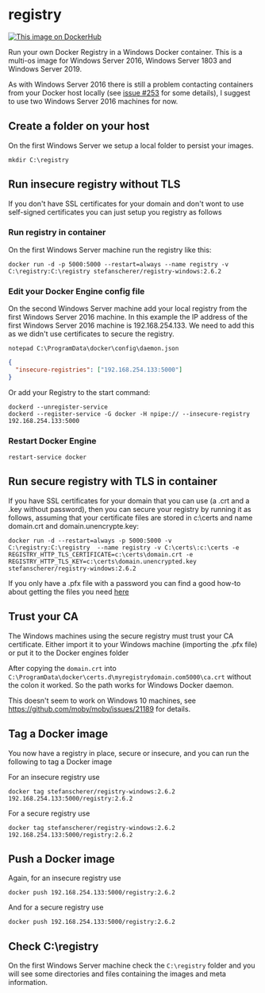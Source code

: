 # registry

[![This image on DockerHub](https://img.shields.io/docker/pulls/stefanscherer/registry-windows.svg)](https://hub.docker.com/r/stefanscherer/registry-windows/)

Run your own Docker Registry in a Windows Docker container. This is a multi-os image for Windows Server 2016, Windows Server 1803 and Windows Server 2019.

As with Windows Server 2016 there is still a problem contacting containers from your Docker host locally (see [issue #253](https://github.com/Microsoft/Virtualization-Documentation/issues/253) for some details), I suggest to use two Windows Server 2016 machines for now.

## Create a folder on your host

On the first Windows Server we setup a local folder to persist your images.

```
mkdir C:\registry
```

## Run insecure registry without TLS

If you don't have SSL certificates for your domain and don't wont to use self-signed certificates you can just setup you registry as follows

### Run registry in container

On the first Windows Server machine run the registry like this:

```
docker run -d -p 5000:5000 --restart=always --name registry -v C:\registry:C:\registry stefanscherer/registry-windows:2.6.2
```

### Edit your Docker Engine config file

On the second Windows Server machine add your local registry from the first Windows Server 2016 machine. In this example the IP address of the first Windows Server 2016 machine is 192.168.254.133. We need to add this as we didn't use certificates to secure the registry.

```
notepad C:\ProgramData\docker\config\daemon.json
```

```json
{
  "insecure-registries": ["192.168.254.133:5000"]
}
```

Or add your Registry to the start command:

```
dockerd --unregister-service
dockerd --register-service -G docker -H npipe:// --insecure-registry 192.168.254.133:5000
```

### Restart Docker Engine

```
restart-service docker
```

## Run secure registry with TLS in container

If you have SSL certificates for your domain that you can use (a .crt and a .key without password), then you can secure your registry by running it as follows, assuming that your certificate files are stored in c:\certs and name domain.crt and domain.unencrypte.key:

```
docker run -d --restart=always -p 5000:5000 -v C:\registry:C:\registry  --name registry -v C:\certs\:c:\certs -e REGISTRY_HTTP_TLS_CERTIFICATE=c:\certs\domain.crt -e REGISTRY_HTTP_TLS_KEY=c:\certs\domain.unencrypted.key stefanscherer/registry-windows:2.6.2
```

If you only have a .pfx file with a password you can find a good how-to about getting the files you need [here](https://www.markbrilman.nl/2011/08/howto-convert-a-pfx-to-a-seperate-key-crt-file/)

## Trust your CA

The Windows machines using the secure registry must trust your CA certificate.
Either import it to your Windows machine (importing the .pfx file) or
put it to the Docker engines folder

After copying the `domain.crt` into `C:\ProgramData\docker\certs.d\myregistrydomain.com5000\ca.crt` without the colon it worked. So the path works for Windows Docker daemon.

This doesn't seem to work on Windows 10 machines, see https://github.com/moby/moby/issues/21189 for details.

## Tag a Docker image

You now have a registry in place, secure or insecure, and you can run the following to tag a Docker image

For an insecure registry use

```
docker tag stefanscherer/registry-windows:2.6.2 192.168.254.133:5000/registry:2.6.2
```

For a secure registry use

```
docker tag stefanscherer/registry-windows:2.6.2 192.168.254.133:5000/registry:2.6.2
```

## Push a Docker image

Again, for an insecure registry use

```
docker push 192.168.254.133:5000/registry:2.6.2
```

And for a secure registry use

```
docker push 192.168.254.133:5000/registry:2.6.2
```

## Check C:\registry

On the first Windows Server machine check the `C:\registry` folder and you will see some directories and files containing the images and meta information.
